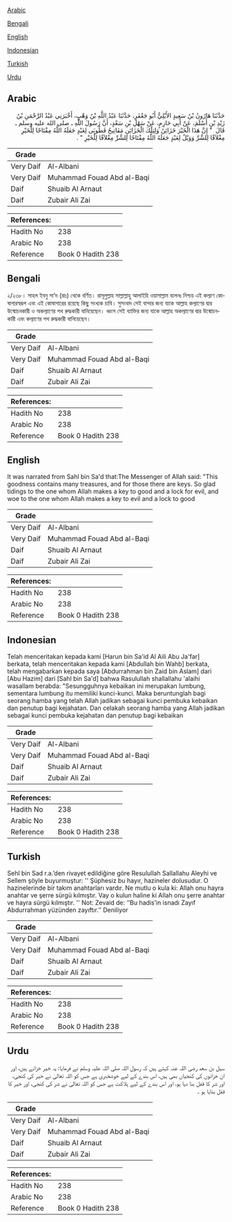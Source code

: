 [Arabic](#arabic)

[Bengali](#bengali)

[English](#english)

[Indonesian](#indonesian)

[Turkish](#turkish)

[Urdu](#urdu)

## Arabic


<div dir="rtl" lang="ar" style={{fontSize:'larger',backgroundColor:'#f8f9fa',padding:20}}>
حَدَّثَنَا هَارُونُ بْنُ سَعِيدٍ الأَيْلِيُّ أَبُو جَعْفَرٍ، حَدَّثَنَا عَبْدُ اللَّهِ بْنُ وَهْبٍ، أَخْبَرَنِي عَبْدُ الرَّحْمَنِ بْنُ زَيْدِ بْنِ أَسْلَمَ، عَنْ أَبِي حَازِمٍ، عَنْ سَهْلِ بْنِ سَعْدٍ، أَنَّ رَسُولَ اللَّهِ ـ صلى الله عليه وسلم ـ قَالَ ‏ "‏ إِنَّ هَذَا الْخَيْرَ خَزَائِنُ وَلِتِلْكَ الْخَزَائِنِ مَفَاتِيحُ فَطُوبَى لِعَبْدٍ جَعَلَهُ اللَّهُ مِفْتَاحًا لِلْخَيْرِ مِغْلاَقًا لِلشَّرِّ وَوَيْلٌ لِعَبْدٍ جَعَلَهُ اللَّهُ مِفْتَاحًا لِلشَّرِّ مِغْلاَقًا لِلْخَيْرِ ‏"‏ ‏.‏
</div>
<div style={{backgroundColor:'#f8f9fa',padding:20, marginBottom: 10}}><table> <thead> <tr> <th>Grade</th> <th></th> </tr> </thead> <tbody> <tr><td>Very Daif</td><td>Al-Albani</td></tr><tr><td>Very Daif</td><td>Muhammad Fouad Abd al-Baqi</td></tr><tr><td>Daif</td><td>Shuaib Al Arnaut</td></tr><tr><td>Daif</td><td>Zubair Ali Zai</td></tr></tbody></table><table> <thead> <tr> <th>References:</th> <th></th> </tr> </thead> <tbody><tr><td>Hadith No</td><td>238</td></tr><tr><td>Arabic No</td><td>238</td></tr><tr><td>Reference</td><td>Book 0 Hadith 238</td></tr></tbody></table></div>

## Bengali


<div dir="ltr" lang="bn" style={{fontSize:'larger',backgroundColor:'#f8f9fa',padding:20}}>
২/২৩৮। সাহল ইবনু সা’দ (রাঃ) থেকে বর্ণিত। রাসূলুল্লাহ সাল্লাল্লাহু আলাইহি ওয়াসাল্লাম বলেনঃ নিশ্চয় এই কল্যাণ কোষাগারস্বরূপ এবং এই কোষাগারের রয়েছে কিছু সংখ্যক চাবি। সুসংবাদ সেই বান্দার জন্য যাকে আল্লাহ কল্যাণের দ্বার উন্মোচনকারী ও অকল্যাণের পথ রুদ্ধকারী বানিয়েছেন। ধ্বংস সেই ব্যাক্তির জন্য যাকে আল্লাহ অকল্যাণের দ্বার উন্মোচনকারী এবং কল্যাণের পথ রুদ্ধকারী বানিয়েছেন।
</div>
<div style={{backgroundColor:'#f8f9fa',padding:20, marginBottom: 10}}><table> <thead> <tr> <th>Grade</th> <th></th> </tr> </thead> <tbody> <tr><td>Very Daif</td><td>Al-Albani</td></tr><tr><td>Very Daif</td><td>Muhammad Fouad Abd al-Baqi</td></tr><tr><td>Daif</td><td>Shuaib Al Arnaut</td></tr><tr><td>Daif</td><td>Zubair Ali Zai</td></tr></tbody></table><table> <thead> <tr> <th>References:</th> <th></th> </tr> </thead> <tbody><tr><td>Hadith No</td><td>238</td></tr><tr><td>Arabic No</td><td>238</td></tr><tr><td>Reference</td><td>Book 0 Hadith 238</td></tr></tbody></table></div>

## English


<div dir="ltr" lang="en" style={{fontSize:'larger',backgroundColor:'#f8f9fa',padding:20}}>
It was narrated from Sahl bin Sa'd that:The Messenger of Allah said: "This goodness contains many treasures, and for those there are keys. So glad tidings to the one whom Allah makes a key to good and a lock for evil, and woe to the one whom Allah makes a key to evil and a lock to good
</div>
<div style={{backgroundColor:'#f8f9fa',padding:20, marginBottom: 10}}><table> <thead> <tr> <th>Grade</th> <th></th> </tr> </thead> <tbody> <tr><td>Very Daif</td><td>Al-Albani</td></tr><tr><td>Very Daif</td><td>Muhammad Fouad Abd al-Baqi</td></tr><tr><td>Daif</td><td>Shuaib Al Arnaut</td></tr><tr><td>Daif</td><td>Zubair Ali Zai</td></tr></tbody></table><table> <thead> <tr> <th>References:</th> <th></th> </tr> </thead> <tbody><tr><td>Hadith No</td><td>238</td></tr><tr><td>Arabic No</td><td>238</td></tr><tr><td>Reference</td><td>Book 0 Hadith 238</td></tr></tbody></table></div>

## Indonesian


<div dir="ltr" lang="id" style={{fontSize:'larger',backgroundColor:'#f8f9fa',padding:20}}>
Telah menceritakan kepada kami [Harun bin Sa'id Al Aili Abu Ja'far] berkata, telah menceritakan kepada kami [Abdullah bin Wahb] berkata, telah mengabarkan kepada saya [Abdurrahman bin Zaid bin Aslam] dari [Abu Hazim] dari [Sahl bin Sa'd] bahwa Rasulullah shallallahu 'alaihi wasallam berabda: "Sesungguhnya kebaikan ini merupakan lumbung, sementara lumbung itu memiliki kunci-kunci. Maka beruntunglah bagi seorang hamba yang telah Allah jadikan sebagai kunci pembuka kebaikan dan penutup bagi kejahatan. Dan celakah seorang hamba yang Allah jadikan sebagai kunci pembuka kejahatan dan penutup bagi kebaikan
</div>
<div style={{backgroundColor:'#f8f9fa',padding:20, marginBottom: 10}}><table> <thead> <tr> <th>Grade</th> <th></th> </tr> </thead> <tbody> <tr><td>Very Daif</td><td>Al-Albani</td></tr><tr><td>Very Daif</td><td>Muhammad Fouad Abd al-Baqi</td></tr><tr><td>Daif</td><td>Shuaib Al Arnaut</td></tr><tr><td>Daif</td><td>Zubair Ali Zai</td></tr></tbody></table><table> <thead> <tr> <th>References:</th> <th></th> </tr> </thead> <tbody><tr><td>Hadith No</td><td>238</td></tr><tr><td>Arabic No</td><td>238</td></tr><tr><td>Reference</td><td>Book 0 Hadith 238</td></tr></tbody></table></div>

## Turkish


<div dir="ltr" lang="tr" style={{fontSize:'larger',backgroundColor:'#f8f9fa',padding:20}}>
Sehl bin Sad r.a.’den rivayet edildiğine göre Resulullah Sallallahu Aleyhi ve Sellem şöyle buyurmuştur: '' Şüphesiz bu hayır, hazineler dolusudur. O hazinelerinde bir takım anahtarları vardır. Ne mutlu o kula ki: Allah onu hayra anahtar ve şerre sürgü kılmıştır. Vay o kulun haline ki Allah onu şerre anahtar ve hayra sürgü kılmıştır. '' Not: Zevaid de: ‘’Bu hadis’in isnadı Zayıf Abdurrahman yüzünden zayıftır.’’ Deniliyor
</div>
<div style={{backgroundColor:'#f8f9fa',padding:20, marginBottom: 10}}><table> <thead> <tr> <th>Grade</th> <th></th> </tr> </thead> <tbody> <tr><td>Very Daif</td><td>Al-Albani</td></tr><tr><td>Very Daif</td><td>Muhammad Fouad Abd al-Baqi</td></tr><tr><td>Daif</td><td>Shuaib Al Arnaut</td></tr><tr><td>Daif</td><td>Zubair Ali Zai</td></tr></tbody></table><table> <thead> <tr> <th>References:</th> <th></th> </tr> </thead> <tbody><tr><td>Hadith No</td><td>238</td></tr><tr><td>Arabic No</td><td>238</td></tr><tr><td>Reference</td><td>Book 0 Hadith 238</td></tr></tbody></table></div>

## Urdu


<div dir="rtl" lang="ur" style={{fontSize:'larger',backgroundColor:'#f8f9fa',padding:20}}>
سہل بن سعد رضی اللہ عنہ کہتے ہیں کہ رسول اللہ صلی اللہ علیہ وسلم نے فرمایا: یہ خیر خزانے ہیں، اور ان خزانوں کی کنجیاں بھی ہیں، اس بندے کے لیے خوشخبری ہے جس کو اللہ تعالیٰ نے خیر کی کنجی، اور شر کا قفل بنا دیا ہو، اور اس بندے کے لیے ہلاکت ہے جس کو اللہ تعالیٰ نے شر کی کنجی، اور خیر کا قفل بنایا ہو ۔
</div>
<div style={{backgroundColor:'#f8f9fa',padding:20, marginBottom: 10}}><table> <thead> <tr> <th>Grade</th> <th></th> </tr> </thead> <tbody> <tr><td>Very Daif</td><td>Al-Albani</td></tr><tr><td>Very Daif</td><td>Muhammad Fouad Abd al-Baqi</td></tr><tr><td>Daif</td><td>Shuaib Al Arnaut</td></tr><tr><td>Daif</td><td>Zubair Ali Zai</td></tr></tbody></table><table> <thead> <tr> <th>References:</th> <th></th> </tr> </thead> <tbody><tr><td>Hadith No</td><td>238</td></tr><tr><td>Arabic No</td><td>238</td></tr><tr><td>Reference</td><td>Book 0 Hadith 238</td></tr></tbody></table></div>